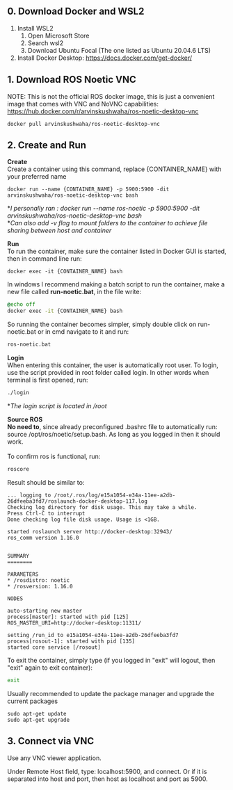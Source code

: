 ## 0. Download Docker and WSL2
1. Install WSL2
    1. Open Microsoft Store
    2. Search wsl2
    3. Download Ubuntu Focal (The one listed as Ubuntu 20.04.6 LTS)
2. Install Docker Desktop: https://docs.docker.com/get-docker/

## 1. Download ROS Noetic VNC
NOTE: This is not the official ROS docker image, this is just a convenient image that comes with VNC and NoVNC capabilities: https://hub.docker.com/r/arvinskushwaha/ros-noetic-desktop-vnc
```
docker pull arvinskushwaha/ros-noetic-desktop-vnc
```

## 2. Create and Run
**Create**<br>
Create a container using this command, replace {CONTAINER_NAME} with your preferred name
```
docker run --name {CONTAINER_NAME} -p 5900:5900 -dit arvinskushwaha/ros-noetic-desktop-vnc bash
```
**I personally ran : docker run --name ros-noetic -p 5900:5900 -dit arvinskushwaha/ros-noetic-desktop-vnc bash* <br>
**Can also add -v flag to mount folders to the container to achieve file sharing between host and container*


**Run**<br>
To run the container, make sure the container listed in Docker GUI is started, then in command line run:
```
docker exec -it {CONTAINER_NAME} bash
```
In windows I recommend making a batch script to run the container, make a new file called **run-noetic.bat**, in the file write:
```bat
@echo off
docker exec -it {CONTAINER_NAME} bash
```
So running the container becomes simpler, simply double click on run-noetic.bat or in cmd navigate to it and run:
```cmd
ros-noetic.bat
```

**Login**<br>
When entering this container, the user is automatically root user. To login, use the script provided in root folder called login. In other words when terminal is first opened, run:
```bash
./login
```
**The login script is located in /root* <br>

**Source ROS**<br>
**No need to**, since already preconfigured .bashrc file to automatically run: source /opt/ros/noetic/setup.bash. As long as you logged in then it should work.<br><br>
To confirm ros is functional, run:
```bash
roscore
```
Result should be similar to:
```
... logging to /root/.ros/log/e15a1054-e34a-11ee-a2db-26dfeeba3fd7/roslaunch-docker-desktop-117.log
Checking log directory for disk usage. This may take a while.
Press Ctrl-C to interrupt
Done checking log file disk usage. Usage is <1GB.

started roslaunch server http://docker-desktop:32943/
ros_comm version 1.16.0


SUMMARY
========

PARAMETERS
* /rosdistro: noetic
* /rosversion: 1.16.0

NODES

auto-starting new master
process[master]: started with pid [125]
ROS_MASTER_URI=http://docker-desktop:11311/

setting /run_id to e15a1054-e34a-11ee-a2db-26dfeeba3fd7
process[rosout-1]: started with pid [135]
started core service [/rosout]
```

To exit the container, simply type (if you logged in "exit" will logout, then "exit" again to exit container):
```bash
exit
```

Usually recommended to update the package manager and upgrade the current packages
```
sudo apt-get update
sudo apt-get upgrade
```

## 3. Connect via VNC
Use any VNC viewer application.

Under Remote Host field, type: localhost:5900, and connect.
Or if it is separated into host and port, then host as localhost and port as 5900.